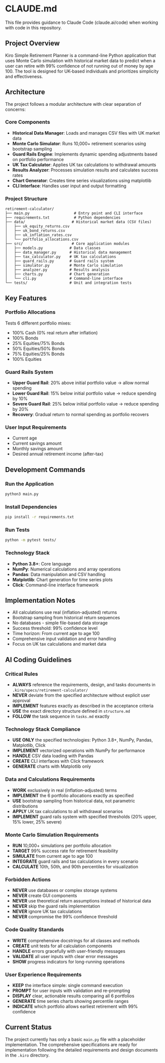 # CLAUDE.md

This file provides guidance to Claude Code (claude.ai/code) when working with code in this repository.

## Project Overview

Kiro Simple Retirement Planner is a command-line Python application that uses Monte Carlo simulation with historical market data to predict when a user can retire with 99% confidence of not running out of money by age 100. The tool is designed for UK-based individuals and prioritizes simplicity and effectiveness.

## Architecture

The project follows a modular architecture with clear separation of concerns:

### Core Components
- **Historical Data Manager**: Loads and manages CSV files with UK market data
- **Monte Carlo Simulator**: Runs 10,000+ retirement scenarios using bootstrap sampling
- **Guard Rails Engine**: Implements dynamic spending adjustments based on portfolio performance
- **UK Tax Calculator**: Applies UK tax calculations to withdrawal amounts
- **Results Analyzer**: Processes simulation results and calculates success rates
- **Chart Generator**: Creates time series visualizations using matplotlib
- **CLI Interface**: Handles user input and output formatting

### Project Structure
```
retirement-calculator/
├── main.py                    # Entry point and CLI interface
├── requirements.txt           # Python dependencies
├── data/                     # Historical market data (CSV files)
│   ├── uk_equity_returns.csv
│   ├── uk_bond_returns.csv
│   ├── uk_inflation_rates.csv
│   └── portfolio_allocations.csv
├── src/                      # Core application modules
│   ├── models.py            # Data classes
│   ├── data_manager.py      # Historical data management
│   ├── tax_calculator.py    # UK tax calculations
│   ├── guard_rails.py       # Guard rails system
│   ├── simulator.py         # Monte Carlo simulation
│   ├── analyzer.py          # Results analysis
│   ├── charts.py            # Chart generation
│   └── cli.py               # Command-line interface
└── tests/                   # Unit and integration tests
```

## Key Features

### Portfolio Allocations
Tests 6 different portfolio mixes:
- 100% Cash (0% real return after inflation)
- 100% Bonds
- 25% Equities/75% Bonds
- 50% Equities/50% Bonds
- 75% Equities/25% Bonds
- 100% Equities

### Guard Rails System
- **Upper Guard Rail**: 20% above initial portfolio value → allow normal spending
- **Lower Guard Rail**: 15% below initial portfolio value → reduce spending by 10%
- **Severe Guard Rail**: 25% below initial portfolio value → reduce spending by 20%
- **Recovery**: Gradual return to normal spending as portfolio recovers

### User Input Requirements
- Current age
- Current savings amount
- Monthly savings amount
- Desired annual retirement income (after-tax)

## Development Commands

### Run the Application
```bash
python3 main.py
```

### Install Dependencies
```bash
pip install -r requirements.txt
```

### Run Tests
```bash
python -m pytest tests/
```

### Technology Stack
- **Python 3.8+**: Core language
- **NumPy**: Numerical calculations and array operations
- **Pandas**: Data manipulation and CSV handling
- **Matplotlib**: Chart generation for time series plots
- **Click**: Command-line interface framework

## Implementation Notes

- All calculations use real (inflation-adjusted) returns
- Bootstrap sampling from historical return sequences
- No databases - simple file-based data storage
- Success threshold: 99% confidence level
- Time horizon: From current age to age 100
- Comprehensive input validation and error handling
- Focus on UK tax calculations and market data

## AI Coding Guidelines

### Critical Rules
- **ALWAYS** reference the requirements, design, and tasks documents in `.kiro/specs/retirement-calculator/`
- **NEVER** deviate from the specified architecture without explicit user approval
- **IMPLEMENT** features exactly as described in the acceptance criteria
- **USE** the exact directory structure defined in `structure.md`
- **FOLLOW** the task sequence in `tasks.md` exactly

### Technology Stack Compliance
- **USE ONLY** the specified technologies: Python 3.8+, NumPy, Pandas, Matplotlib, Click
- **IMPLEMENT** vectorized operations with NumPy for performance
- **HANDLE** CSV data loading with Pandas
- **CREATE** CLI interfaces with Click framework
- **GENERATE** charts with Matplotlib only

### Data and Calculations Requirements
- **WORK** exclusively in real (inflation-adjusted) terms
- **IMPLEMENT** the 6 portfolio allocations exactly as specified
- **USE** bootstrap sampling from historical data, not parametric distributions
- **APPLY** UK tax calculations to all withdrawal scenarios
- **IMPLEMENT** guard rails system with specified thresholds (20% upper, 15% lower, 25% severe)

### Monte Carlo Simulation Requirements
- **RUN** 10,000+ simulations per portfolio allocation
- **TARGET** 99% success rate for retirement feasibility
- **SIMULATE** from current age to age 100
- **INTEGRATE** guard rails and tax calculations in every scenario
- **CALCULATE** 10th, 50th, and 90th percentiles for visualization

### Forbidden Actions
- **NEVER** use databases or complex storage systems
- **NEVER** create GUI components
- **NEVER** use theoretical return assumptions instead of historical data
- **NEVER** skip the guard rails implementation
- **NEVER** ignore UK tax calculations
- **NEVER** compromise the 99% confidence threshold

### Code Quality Standards
- **WRITE** comprehensive docstrings for all classes and methods
- **CREATE** unit tests for all calculation components
- **HANDLE** errors gracefully with user-friendly messages
- **VALIDATE** all user inputs with clear error messages
- **SHOW** progress indicators for long-running operations

### User Experience Requirements
- **KEEP** the interface simple: single command execution
- **PROMPT** for user inputs with validation and re-prompting
- **DISPLAY** clear, actionable results comparing all 6 portfolios
- **GENERATE** time series charts showing percentile ranges
- **INDICATE** which portfolio allows earliest retirement with 99% confidence

## Current Status

The project currently has only a basic `main.py` file with a placeholder implementation. The comprehensive specifications are ready for implementation following the detailed requirements and design documents in the `.kiro` directory.